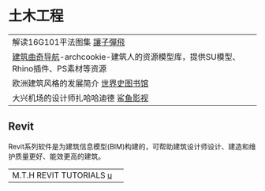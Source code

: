 # 土木工程

|                                                                               |
| ----------------------------------------------------------------------------- |
| 解读16G101平法图集 [讓子彈飛](https://www.youtube.com/watch?v=kGuV8jqMUvg\&t=3s)        |
| [建筑曲奇导航](https://archcookie.com/)-archcookie-建筑人的资源模型库，提供SU模型、Rhino插件、PS素材等资源 |
| 欧洲建筑风格的发展简介 [世界史图书馆](https://www.youtube.com/watch?v=GnAURJREHJw)             |
| 大兴机场的设计师扎哈哈迪德 [鲨鱼影视](https://www.douyin.com/video/7123921295720320270)        |

## Revit

Revit系列软件是为建筑信息模型(BIM)构建的，可帮助建筑设计师设计、建造和维护质量更好、能效更高的建筑。

|                                                                                      |   |
| ------------------------------------------------------------------------------------ | - |
| M.T.H REVIT TUTORIALS [u](https://www.youtube.com/channel/UCPZGlij1M\_skse838V7O5iw) |   |
